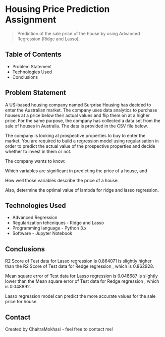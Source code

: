 # Housing Price Prediction Assignment
> Prediction of the sale price of the house by using Advanced Regression (Ridge and Lasso).


## Table of Contents
* Problem Statement
* Technologies Used
* Conclusions

## Problem Statement
A US-based housing company named Surprise Housing has decided to enter the Australian market. The company uses data analytics to purchase houses at a price below their actual values and flip them on at a higher price. For the same purpose, the company has collected a data set from the sale of houses in Australia. The data is provided in the CSV file below.

The company is looking at prospective properties to buy to enter the market. You are required to build a regression model using regularisation in order to predict the actual value of the prospective properties and decide whether to invest in them or not.

The company wants to know:

Which variables are significant in predicting the price of a house, and

How well those variables describe the price of a house.

Also, determine the optimal value of lambda for ridge and lasso regression.

## Technologies Used
- Advanced Regression 
- Regularization tehcniques - Ridge and Lasso
- Programming language - Python 3.x
- Software - Jupyter Notebook

## Conclusions
R2 Score of Test data for Lasso regression is 0.864071 is slightly higher than the R2 Score of Test data for Redge regression , which is 0.862928.

Mean square error of Test data for Lasso regression is 0.048687 is slightly lower than the Mean square error of Test data for Redge regression , which is 0.048892.

Lasso regression model can predict the more accurate values for the sale price for house.

## Contact
Created by ChaitraMokhasi - feel free to contact me!


<!-- Optional -->
<!-- ## License -->
<!-- This project is open source and available under the [... License](). -->

<!-- You don't have to include all sections - just the one's relevant to your project -->
